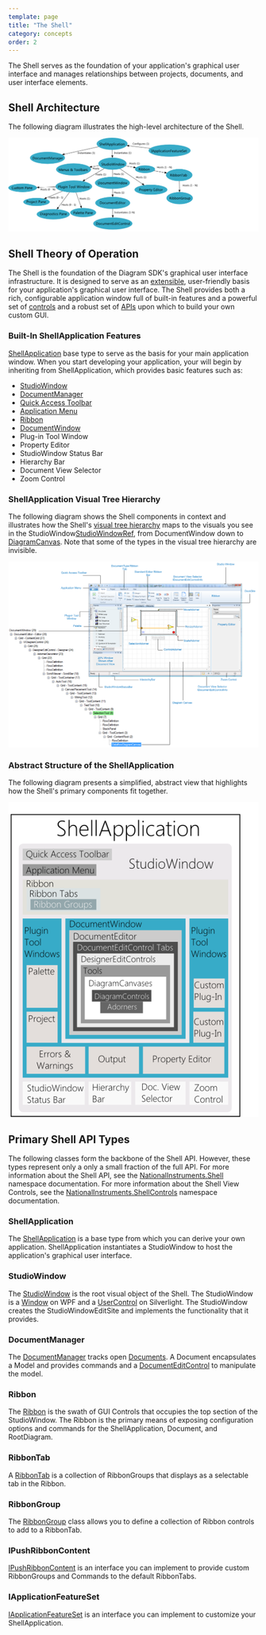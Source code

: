 ```yaml
---
template: page
title: "The Shell"
category: concepts
order: 2
---
```


The Shell serves as the foundation of your application's graphical user interface and manages relationships between projects, documents, and user interface elements.

## Shell Architecture

The following diagram illustrates the high-level architecture of the Shell.

![ShellRelationships]

## Shell Theory of Operation

The Shell is the foundation of the Diagram SDK's graphical user interface infrastructure. It is designed to serve as an [extensible][plug-in_framework], user-friendly basis for your application's graphical user interface. The Shell provides both a rich, configurable application window full of built-in features and a powerful set of [controls][ShellControlsRef] and a robust set of [APIs][ShellRef] upon which to build your own custom GUI.

### Built-In ShellApplication Features
[ShellApplication][ShellApplicationRef] base type to serve as the basis for your main application window. When you start developing your application, your will begin by inheriting from ShellApplication, which provides basic features such as:

* [StudioWindow][StudioWindowRef]
* [DocumentManager][DocumentManagerRef]
* [Quick Access Toolbar][QuickAccessToolbarRef]
* [Application Menu][ApplicationMenuRef]
* [Ribbon][RibbonRef]
* [DocumentWindow][DocumentWindowRef]
* Plug-in Tool Window
* Property Editor
* StudioWindow Status Bar
* Hierarchy Bar
* Document View Selector
* Zoom Control

### ShellApplication Visual Tree Hierarchy

The following diagram shows the Shell components in context and illustrates how the Shell's [visual tree hierarchy][VisualTreeHierarchyDocs] maps to the visuals you see in the StudioWindow[StudioWindowRef], from DocumentWindow down to [DiagramCanvas][DiagramCanvasRef]. Note that some of the types in the visual tree hierarchy are invisible.

![ShellUIHierarcy]

### Abstract Structure of the ShellApplication

The following diagram presents a simplified, abstract view that highlights how the Shell's primary components fit together.

![ShellStructure]

## Primary Shell API Types

The following classes form the backbone of the Shell API. However, these types represent only a only a small fraction of the full API. For more information about the Shell API, see the [NationalInstruments.Shell][ShellRef] namespace documentation. For more information about the Shell View Controls, see the [NationalInstruments.ShellControls][ShellControlsRef] namespace documentation.

### ShellApplication

The [ShellApplication][ShellApplicationRef] is a base type from which you can derive your own application. ShellApplication instantiates a StudioWindow to host the application's graphical user interface.

### StudioWindow

The [StudioWindow][StudioWindowRef] is the root visual object of the Shell. The StudioWindow is a [Window][MSDN_WindowRef] on WPF and a [UserControl][MSDN_UserControlRef] on Silverlight. The StudioWindow creates the StudioWindowEditSite and implements the functionality that it provides.

### DocumentManager

The [DocumentManager][DocumentManagerRef] tracks open [Documents][DocumentRef]. A Document encapsulates a Model and provides commands and a [DocumentEditControl][DocumentEditControlRef] to manipulate the model.

### Ribbon

The [Ribbon][RibbonRef] is the swath of GUI Controls that occupies the top section of the StudioWindow. The Ribbon is the primary means of exposing configuration options and commands for the ShellApplication, Document, and RootDiagram.

### RibbonTab

A [RibbonTab][RibbonTabRef] is a collection of RibbonGroups that displays as a selectable tab in the Ribbon.

### RibbonGroup

The [RibbonGroup][RibbonGroupRef] class allows you to define a collection of Ribbon controls to add to a RibbonTab.

### IPushRibbonContent

[IPushRibbonContent][IPushRibbonContentRef] is an interface you can implement to provide custom RibbonGroups and Commands to the default RibbonTabs.

### IApplicationFeatureSet

[IApplicationFeatureSet][IApplicationFeatureSetRef] is an interface you can implement to customize your ShellApplication.


[ApplicationMenuRef]: http://xgen.amer.corp.natinst.com/DiagramSDK/html/T_NationalInstruments_Shell_StudioRibbonApplicationMenu.htm
[DiagramCanvasRef]: http://xgen.amer.corp.natinst.com/DiagramSDK/html/T_NationalInstruments_SourceModel_Designer_DiagramCanvas.htm
[DocumentRef]: http://xgen.amer.corp.natinst.com/DiagramSDK/html/T_NationalInstruments_SourceModel_Shell_Document.htm
[DocumentEditControlRef]: http://xgen.amer.corp.natinst.com/DiagramSDK/html/T_NationalInstruments_SourceModel_Shell_DocumentEditControl.htm
[DocumentManagerRef]: http://xgen.amer.corp.natinst.com/DiagramSDK/html/T_NationalInstruments_Shell_DocumentManager.htm
[IApplicationFeatureSetRef]: http://xgen.amer.corp.natinst.com/DiagramSDK/html/T_NationalInstruments_SourceModel_Common_IApplicationFeatureSet.htm
[IPushRibbonContentRef]: http://xgen.amer.corp.natinst.com/DiagramSDK/html/T_NationalInstruments_SourceModel_Shell_IPushRibbonContent.htm		
[QuickAccessToolbarRef]: http://xgen.amer.corp.natinst.com/DiagramSDK/html/T_NationalInstruments_Shell_StudioRibbonQuickAccessToolBar.htm
[RibbonRef]: http://xgen.amer.corp.natinst.com/DiagramSDK/html/T_NationalInstruments_ShellControls_Ribbon_Ribbon.htm
[RibbonGroupRef]: http://xgen.amer.corp.natinst.com/DiagramSDK/html/T_NationalInstruments_ShellControls_Ribbon_RibbonGroup.htm
[RibbonTabRef]: http://xgen.amer.corp.natinst.com/DiagramSDK/html/T_NationalInstruments_ShellControls_Ribbon_RibbonTab.htm
[ShellApplicationRef]: http://xgen.amer.corp.natinst.com/DiagramSDK/html/T_NationalInstruments_Shell_Restricted_ShellApplication.htm
[ShellControlsRef]: http://xgen.amer.corp.natinst.com/DiagramSDK/html/N_NationalInstruments_ShellControls.htm
[ShellRef]: http://xgen.amer.corp.natinst.com/DiagramSDK/html/N_NationalInstruments_Shell.htm
[StudioWindowRef]: http://xgen.amer.corp.natinst.com/DiagramSDK/html/T_NationalInstruments_Shell_StudioWindow.htm
[VisualTreeHierarchyDocs]: http://msdn.microsoft.com/en-us/library/ms753391.aspx#two_trees

[ShellRelationships]: ShellRelationships.png
[ShellStructure]: ShellStructure.png
[ShellUIHierarcy]: ShellUIHierarchy.png

[DocumentWindowRef]: ..\InProgress.html
[plug-in_framework]: ..\InProgress.html


[MSDN_WindowRef]: http://msdn.microsoft.com/en-us/library/system.windows.window.aspx
[MSDN_UserControlRef]: http://msdn.microsoft.com/en-us/library/system.windows.forms.usercontrol.aspx

